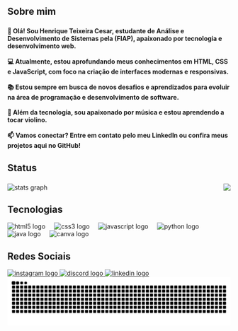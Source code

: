 <h2 align="left">Sobre mim</h2>

###

<h4 align="left">👋 Olá! Sou Henrique Teixeira Cesar, estudante de Análise e Desenvolvimento de Sistemas pela (FIAP), apaixonado por tecnologia e desenvolvimento web.<br><br>💻 Atualmente, estou aprofundando meus conhecimentos em HTML, CSS e JavaScript, com foco na criação de interfaces modernas e responsivas.<br><br>📚 Estou sempre em busca de novos desafios e aprendizados para evoluir na área de programação e desenvolvimento de software.<br><br>🎵 Além da tecnologia, sou apaixonado por música e estou aprendendo a tocar violino.<br><br>📫 Vamos conectar? Entre em contato pelo meu LinkedIn ou confira meus projetos aqui no GitHub!</h4>

###

<h2 align="left">Status</h2>

###

<img align="right" height="150" src="https://media.discordapp.net/attachments/1342510508087054369/1351252496269705256/download.gif?ex=67d9b374&is=67d861f4&hm=bcb8268b990c1110230dde7371c06734787b1c920e3b27501c0e7ec2a9fa0d78&="  />

###

<div align="left">
  <img src="https://github-readme-stats.vercel.app/api?username=HenriqueTCesar&hide_title=false&hide_rank=false&show_icons=true&include_all_commits=true&count_private=true&disable_animations=false&theme=dark&locale=en&hide_border=false" height="150" alt="stats graph"  />
</div>

###

<h2 align="left">Tecnologias</h2>

<div align="left">
  <img src="https://cdn.jsdelivr.net/gh/devicons/devicon/icons/html5/html5-original.svg" height="30" alt="html5 logo"  />
  <img width="12" />
  <img src="https://cdn.jsdelivr.net/gh/devicons/devicon/icons/css3/css3-original.svg" height="30" alt="css3 logo"  />
  <img width="12" />
  <img src="https://cdn.jsdelivr.net/gh/devicons/devicon/icons/javascript/javascript-original.svg" height="30" alt="javascript logo"  />
  <img width="12" />
  <img src="https://cdn.jsdelivr.net/gh/devicons/devicon/icons/python/python-original.svg" height="30" alt="python logo"  />
  <img width="12" />
  <img src="https://skillicons.dev/icons?i=java" height="30" alt="java logo"  />
  <img width="12" />
  <img src="https://cdn.jsdelivr.net/gh/devicons/devicon/icons/canva/canva-original.svg" height="30" alt="canva logo"  />
</div>

<h2 align+"left">Redes Sociais</h2>

<div align="left">
  <a href="https://www.instagram.com/henrique.c4sar_/" target="_blank">
    <img src="https://img.shields.io/static/v1?message=Instagram&https://www.instagram.com/henrique.c4sar_/&logo=instagram&label=&color=E4405F&logoColor=white&labelColor=&style=for-the-badge" height="40" alt="instagram logo"  />
  <a href="https://discord.com/channels/@me" target="_blank">
    <img src="https://img.shields.io/static/v1?message=Discord&logo=discord&label=&color=7289DA&logoColor=white&labelColor=&style=for-the-badge" height="40" alt="discord logo"  />
  <a href="https://www.linkedin.com/in/henriquecesarr/" target="_blank">
    <img src="https://img.shields.io/static/v1?message=LinkedIn&logo=linkedin&label=&color=0077B5&logoColor=white&labelColor=&style=for-the-badge" height="40" alt="linkedin logo"  />
</div>

<img src="https://raw.githubusercontent.com/HenriqueTCesar/HenriqueTCesar/output/snake.svg" alt="Snake animation" />
